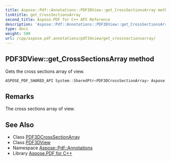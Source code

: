 ```yaml
---
title: Aspose::Pdf::Annotations::PDF3DView::get_CrossSectionsArray method
linktitle: get_CrossSectionsArray
second_title: Aspose.PDF for C++ API Reference
description: 'Aspose::Pdf::Annotations::PDF3DView::get_CrossSectionsArray method. Gets the cross sections array of view in C++.'
type: docs
weight: 500
url: /cpp/aspose.pdf.annotations/pdf3dview/get_crosssectionsarray/
---
```

## PDF3DView::get_CrossSectionsArray method


Gets the cross sections array of view.

```cpp
ASPOSE_PDF_SHARED_API System::SharedPtr<PDF3DCrossSectionArray> Aspose::Pdf::Annotations::PDF3DView::get_CrossSectionsArray() const
```

## Remarks


The cross sections array of view.
## See Also

* Class [PDF3DCrossSectionArray](../../pdf3dcrosssectionarray/)
* Class [PDF3DView](../)
* Namespace [Aspose::Pdf::Annotations](../../)
* Library [Aspose.PDF for C++](../../../)
